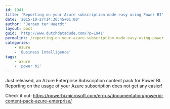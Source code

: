 ```yaml
---
id: 1941
title: 'Reporting on your Azure subscription made easy using Power BI'
date: '2015-10-27T14:30:45+01:00'
author: 'Jeroen ter Heerdt'
layout: post
guid: 'http://www.dutchdatadude.com/?p=1941'
permalink: /reporting-on-your-azure-subscription-made-easy-using-power-bi/
categories:
    - Azure
    - 'Business Intelligence'
tags:
    - azure
    - 'power bi'
---
```


Just released, an Azure Enterprise Subscription content pack for Power BI. Reporting on the usage of your Azure subscription does not get any easier!

Check it out: <a href="https://powerbi.microsoft.com/en-us/documentation/powerbi-content-pack-azure-enterprise/">https://powerbi.microsoft.com/en-us/documentation/powerbi-content-pack-azure-enterprise/ </a>
